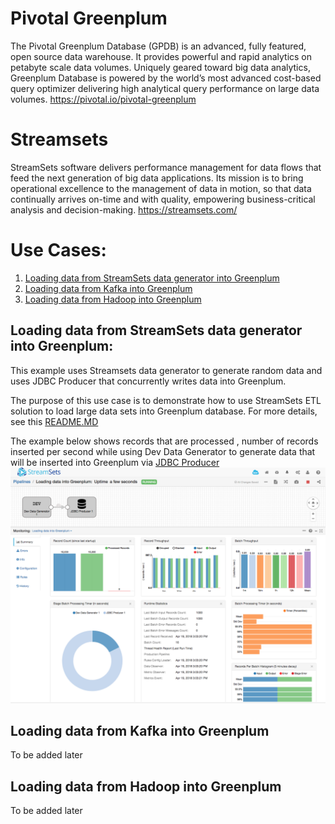 # Pivotal Greenplum
The Pivotal Greenplum Database (GPDB) is an advanced, fully featured, open source data warehouse. It provides powerful and rapid analytics on petabyte scale data volumes. Uniquely geared toward big data analytics, Greenplum Database is powered by the world’s most advanced cost-based query optimizer delivering high analytical query performance on large data volumes.
<https://pivotal.io/pivotal-greenplum>

# Streamsets
StreamSets software delivers performance management for data flows that feed the next generation of big data applications. Its mission is to bring operational excellence to the management of data in motion, so that data continually arrives on-time and with quality, empowering business-critical analysis and decision-making.
<https://streamsets.com/>

# Use Cases:
1. [Loading data from StreamSets data generator into Greenplum](#Loading-data-from-StreamSets-data-generator-into-Greenplum)
2. [Loading data from Kafka into Greenplum](#Loading-data-from-Kafka-into-Greenplum)
3. [Loading data from Hadoop into Greenplum](#Loading-data-from-Hadoop-into-Greenplum)

## Loading data from StreamSets data generator into Greenplum:
This example uses Streamsets data generator to generate random data and uses JDBC Producer that concurrently writes data into Greenplum.

The purpose of this use case is to demonstrate how to use StreamSets ETL solution to load large data sets into Greenplum database. For more details, see this [README.MD](usecase1/README.MD)


The example below shows records that are processed , number of records inserted per second while using Dev Data Generator to generate data that will be inserted into Greenplum via [JDBC Producer](https://streamsets.com/documentation/datacollector/latest/help/#datacollector/UserGuide/Destinations/JDBCProducer.html#concept_kvs_3hh_ht)
![alt text](usecase1/images/image18.png "Running pipeline")
## Loading data from Kafka into Greenplum
To be added later


## Loading data from Hadoop into Greenplum
To be added later
